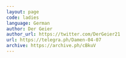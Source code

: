 ```yaml
---
layout: page
code: ladies
language: German
author: Der Geier
author_url: https://twitter.com/DerGeier21
url: https://telegra.ph/Damen-04-07
archive: https://archive.ph/cBkuV
---
```


